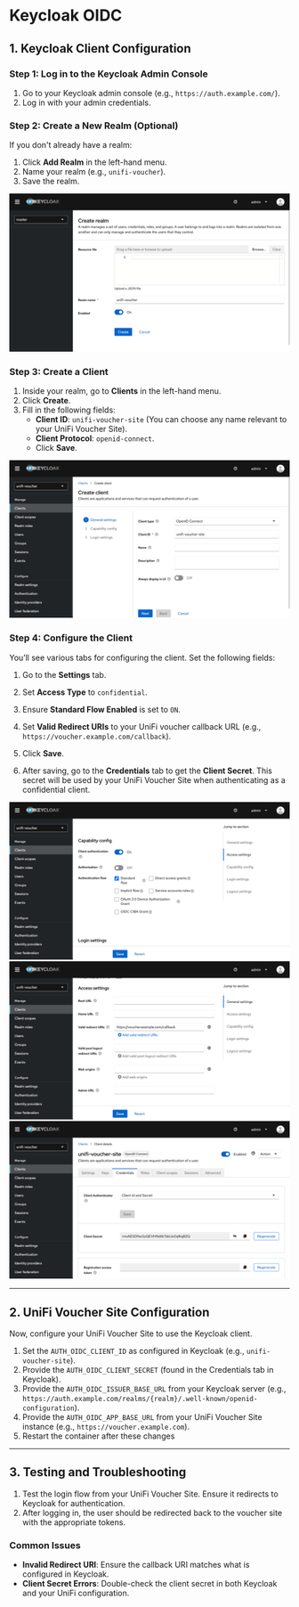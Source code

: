 # Keycloak OIDC

## 1. Keycloak Client Configuration

### Step 1: Log in to the Keycloak Admin Console

1. Go to your Keycloak admin console (e.g., `https://auth.example.com/`).
2. Log in with your admin credentials.

### Step 2: Create a New Realm (Optional)

If you don't already have a realm:

1. Click **Add Realm** in the left-hand menu.
2. Name your realm (e.g., `unifi-voucher`).
3. Save the realm.

![Create Realm](images/create_realm.png)

### Step 3: Create a Client

1. Inside your realm, go to **Clients** in the left-hand menu.
2. Click **Create**.
3. Fill in the following fields:
    - **Client ID**: `unifi-voucher-site` (You can choose any name relevant to your UniFi Voucher Site).
    - **Client Protocol**: `openid-connect`.
    - Click **Save**.

![Create Client](images/create_client.png)

### Step 4: Configure the Client

You’ll see various tabs for configuring the client. Set the following fields:

1. Go to the **Settings** tab.
2. Set **Access Type** to `confidential`.
3. Ensure **Standard Flow Enabled** is set to `ON`.
4. Set **Valid Redirect URIs** to your UniFi voucher callback URL (e.g., `https://voucher.example.com/callback`).
5. Click **Save**.

6. After saving, go to the **Credentials** tab to get the **Client Secret**. This secret will be used by your UniFi Voucher Site when authenticating as a confidential client.

![Client Settings 1](images/client_settings_1.png)
![Client Settings 2](images/client_settings_2.png)
![Client Secret](images/client_secret.png)

---

## 2. UniFi Voucher Site Configuration

Now, configure your UniFi Voucher Site to use the Keycloak client.

1. Set the `AUTH_OIDC_CLIENT_ID` as configured in Keycloak (e.g., `unifi-voucher-site`).
2. Provide the `AUTH_OIDC_CLIENT_SECRET` (found in the Credentials tab in Keycloak).
3. Provide the `AUTH_OIDC_ISSUER_BASE_URL` from your Keycloak server (e.g., `https://auth.example.com/realms/{realm}/.well-known/openid-configuration`).
4. Provide the `AUTH_OIDC_APP_BASE_URL` from your UniFi Voucher Site instance (e.g., `https://voucher.example.com`).
5. Restart the container after these changes

---

## 3. Testing and Troubleshooting

1. Test the login flow from your UniFi Voucher Site. Ensure it redirects to Keycloak for authentication.
2. After logging in, the user should be redirected back to the voucher site with the appropriate tokens.

### Common Issues

- **Invalid Redirect URI**: Ensure the callback URI matches what is configured in Keycloak.
- **Client Secret Errors**: Double-check the client secret in both Keycloak and your UniFi configuration.
